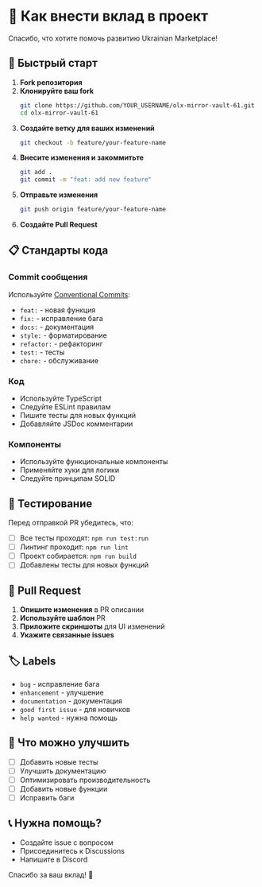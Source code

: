 # 🤝 Как внести вклад в проект

Спасибо, что хотите помочь развитию Ukrainian Marketplace!

## 🚀 Быстрый старт

1. **Fork репозитория**
2. **Клонируйте ваш fork**
   ```bash
   git clone https://github.com/YOUR_USERNAME/olx-mirror-vault-61.git
   cd olx-mirror-vault-61
   ```
3. **Создайте ветку для ваших изменений**
   ```bash
   git checkout -b feature/your-feature-name
   ```
4. **Внесите изменения и закоммитьте**
   ```bash
   git add .
   git commit -m "feat: add new feature"
   ```
5. **Отправьте изменения**
   ```bash
   git push origin feature/your-feature-name
   ```
6. **Создайте Pull Request**

## 📋 Стандарты кода

### Commit сообщения
Используйте [Conventional Commits](https://www.conventionalcommits.org/):
- `feat:` - новая функция
- `fix:` - исправление бага
- `docs:` - документация
- `style:` - форматирование
- `refactor:` - рефакторинг
- `test:` - тесты
- `chore:` - обслуживание

### Код
- Используйте TypeScript
- Следуйте ESLint правилам
- Пишите тесты для новых функций
- Добавляйте JSDoc комментарии

### Компоненты
- Используйте функциональные компоненты
- Применяйте хуки для логики
- Следуйте принципам SOLID

## 🧪 Тестирование

Перед отправкой PR убедитесь, что:
- [ ] Все тесты проходят: `npm run test:run`
- [ ] Линтинг проходит: `npm run lint`
- [ ] Проект собирается: `npm run build`
- [ ] Добавлены тесты для новых функций

## 📝 Pull Request

1. **Опишите изменения** в PR описании
2. **Используйте шаблон** PR
3. **Приложите скриншоты** для UI изменений
4. **Укажите связанные issues**

## 🏷️ Labels

- `bug` - исправление бага
- `enhancement` - улучшение
- `documentation` - документация
- `good first issue` - для новичков
- `help wanted` - нужна помощь

## 🎯 Что можно улучшить

- [ ] Добавить новые тесты
- [ ] Улучшить документацию
- [ ] Оптимизировать производительность
- [ ] Добавить новые функции
- [ ] Исправить баги

## 📞 Нужна помощь?

- Создайте issue с вопросом
- Присоединитесь к Discussions
- Напишите в Discord

Спасибо за ваш вклад! 🎉